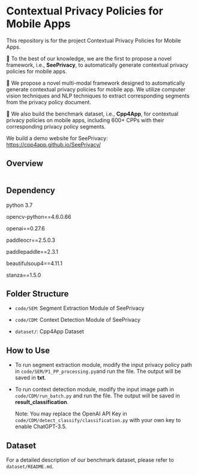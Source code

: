 # Contextual Privacy Policies for Mobile Apps

This repository is for the project Contextual Privacy Policies for Mobile Apps.  

🚀 To the best of our knowledge, we are the first to propose a novel framework, i.e., **SeePrivacy**, to automatically generate contextual privacy policies for mobile apps.

🥳 We propose a novel multi-modal framework designed to automatically generate contextual privacy policies for mobile app. We utilize computer vision techniques and NLP techniques to extract corresponding segments from the privacy policy document.

👏 We also build the benchmark dataset, i.e., **Cpp4App**, for contextual privacy policies on mobile apps, including 600+ CPPs with their corresponding privacy policy segments.  

We build a demo website for SeePrivacy: https://cpp4app.github.io/SeePrivacy/

## Overview

<img title="" src="file:///overview_img/overview.jpg" alt="" data-align="center">

## Dependency

python 3.7

opencv-python==4.6.0.66

openai==0.27.6

paddleocr==2.5.0.3

paddlepaddle==2.3.1

beautifulsoup4==4.11.1

stanza==1.5.0

## Folder Structure

- `code/SEM`: Segment Extraction Module of SeePrivacy

- `code/CDM`: Context Detection Module of SeePrivacy

- `dataset/`: Cpp4App Dataset

## How to Use

- To run segment extraction module, modify the input privacy policy path in `code/SEM/P1_PP_processing.py`and run the file. The output will be saved in **txt**.

- To run context detection module, modify the input image path in `code/CDM/run_batch.py` and run the file. The output will be saved in **result_classification**.
  
  Note: You may replace the OpenAI API Key in `code/CDM/detect_classify/classification.py` with your own key to enable ChatGPT-3.5.

<!--
**Cpp4App/Cpp4App** is a ✨ _special_ ✨ repository because its `README.md` (this file) appears on your GitHub profile.

Here are some ideas to get you started:

- 🔭 I’m currently working on ...
- 🌱 I’m currently learning ...
- 👯 I’m looking to collaborate on ...
- 🤔 I’m looking for help with ...
- 💬 Ask me about ...
- 📫 How to reach me: ...
- 😄 Pronouns: ...
- ⚡ Fun fact: ...
-->

## Dataset

For a detailed description of our benchmark dataset, please refer to `dataset/README.md`.
